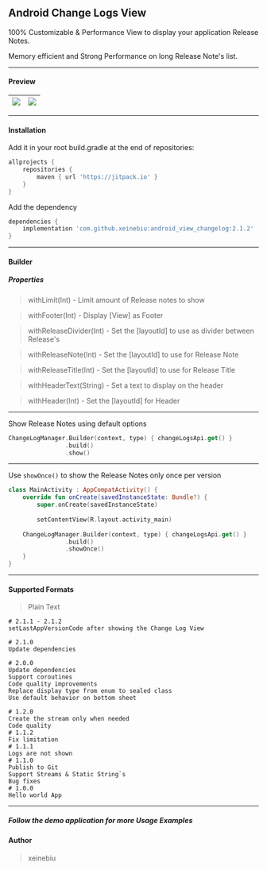 ## Android Change Logs View
100% Customizable & Performance View to display your application Release Notes.

Memory efficient and Strong Performance on long Release Note's list.

----
#### Preview

| ![](docs/show_always.gif) | ![](docs/show_always_footer.gif) |
| ------------- | ------------- |

----
#### Installation
Add it in your root build.gradle at the end of repositories:
````groovy
allprojects {
	repositories {
		maven { url 'https://jitpack.io' }
	}
}
````
Add the dependency
````groovy
dependencies {
    implementation 'com.github.xeinebiu:android_view_changelog:2.1.2'
}
````


----
#### Builder

##### Properties
> withLimit(Int) - Limit amount of Release notes to show

> withFooter(Int) - Display [View] as Footer

> withReleaseDivider(Int) - Set the [layoutId] to use as divider between Release's

> withReleaseNote(Int) - Set the [layoutId] to use for Release Note

> withReleaseTitle(Int) - Set the [layoutId] to use for Release Title

> withHeaderText(String) - Set a text to display on the header

> withHeader(Int) - Set the [layoutId] for Header
----
Show Release Notes using default options
````kotlin
ChangeLogManager.Builder(context, type) { changeLogsApi.get() }
                .build()
                .show()
````


----
Use ```showOnce()``` to show the Release Notes only once per version
````kotlin
class MainActivity : AppCompatActivity() {
    override fun onCreate(savedInstanceState: Bundle?) {
        super.onCreate(savedInstanceState)
	
        setContentView(R.layout.activity_main)
	
	ChangeLogManager.Builder(context, type) { changeLogsApi.get() }
                .build()
                .showOnce()
    }
}
````


---
#### Supported Formats
> Plain Text
````
# 2.1.1 - 2.1.2
setLastAppVersionCode after showing the Change Log View

# 2.1.0
Update dependencies

# 2.0.0
Update dependencies
Support coroutines
Code quality improvements
Replace display type from enum to sealed class
Use default behavior on bottom sheet

# 1.2.0
Create the stream only when needed
Code quality
# 1.1.2
Fix limitation
# 1.1.1
Logs are not shown
# 1.1.0
Publish to Git
Support Streams & Static String`s
Bug fixes
# 1.0.0
Hello world App
````

----
##### Follow the demo application for more Usage Examples

#### Author
> xeinebiu
